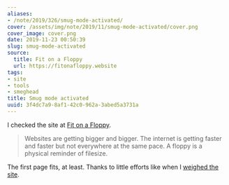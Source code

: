 ```yaml
---
aliases:
- /note/2019/326/smug-mode-activated/
cover: /assets/img/note/2019/11/smug-mode-activated/cover.png
cover_image: cover.png
date: 2019-11-23 00:50:39
slug: smug-mode-activated
source:
  title: Fit on a Floppy
  url: https://fitonafloppy.website
tags:
- site
- tools
- smeghead
title: Smug mode activated
uuid: 3f4dc7a9-8af1-42c0-962a-3abed5a3731a
---
```


I checked the site at [Fit on a Floppy][].

[Fit on a Floppy]:https://fitonafloppy.website

> Websites are getting bigger and bigger. The internet is getting faster and faster but not everywhere at the
> same pace. A floppy is a physical reminder of filesize.

The first page fits, at least. Thanks to little efforts like when I [weighed the site][].

[weighed the site]: /post/2019/06/weighing-files-with-python/